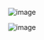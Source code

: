 ![image](https://github.com/user-attachments/assets/2ef49e53-8836-494f-afc6-9eb57d016215)


![image](https://github.com/user-attachments/assets/84a50a6e-d145-4ecc-87e6-1a14840c80f1)
